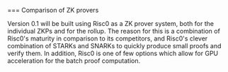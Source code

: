 === Comparison of ZK provers

Version 0.1 will be built using Risc0 as a ZK prover system, both for the
individual ZKPs and for the rollup. The reason for this is a combination of
Risc0's maturity in comparison to its competitors, and Risc0's clever
combination of STARKs and SNARKs to quickly produce small proofs and verify
them. In addition, Risc0 is one of few options which allow for GPU acceleration
for the batch proof computation.



